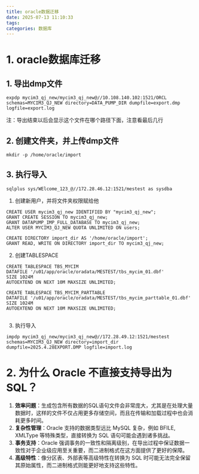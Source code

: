 ```yaml
---
title: oracle数据迁移
date: 2025-07-13 11:10:33
tags:
categories: 数据库
---
```


# 1. oracle数据库迁移

## 1. 导出dmp文件

```shell
expdp mycim3_qj_new/mycim3_qj_new@//10.108.140.102:1521/ORCL schemas=MYCIM3_QJ_NEW directory=DATA_PUMP_DIR dumpfile=export.dmp logfile=export.log
```

注：导出结束以后会显示这个文件在哪个路径下面，注意看最后几行

## 2. 创建文件夹，并上传dmp文件

```shell
mkdir -p /home/oracle/import
```

## 3. 执行导入

```shell
sqlplus sys/WElcome_123_@//172.28.46.12:1521/mestest as sysdba
```

1. 创建新用户，并将文件夹权限赋给他

```shell
CREATE USER mycim3_qj_new IDENTIFIED BY "mycim3_qj_new";
GRANT CREATE SESSION TO mycim3_qj_new;
GRANT DATAPUMP_IMP_FULL_DATABASE TO mycim3_qj_new;
ALTER USER MYCIM3_QJ_NEW QUOTA UNLIMITED ON users; 

CREATE DIRECTORY import_dir AS '/home/oracle/import';
GRANT READ, WRITE ON DIRECTORY import_dir TO mycim3_qj_new;
```

2. 创建TABLESPACE

```shell
CREATE TABLESPACE TBS_MYCIM
DATAFILE '/u01/app/oracle/oradata/MESTEST/tbs_mycim_01.dbf'
SIZE 1024M
AUTOEXTEND ON NEXT 10M MAXSIZE UNLIMITED;

CREATE TABLESPACE TBS_MYCIM_PARTTABLE
DATAFILE '/u01/app/oracle/oradata/MESTEST/tbs_mycim_parttable_01.dbf'
SIZE 1024M
AUTOEXTEND ON NEXT 10M MAXSIZE UNLIMITED;
  
```

3. 执行导入

```shell
impdp mycim3_qj_new/mycim3_qj_new@//172.28.49.12:1521/mestest schemas=MYCIM3_QJ_NEW directory=import_dir dumpfile=2025.4.28EXPORT.DMP logfile=import.log
```

# 2.  为什么 Oracle 不直接支持导出为 SQL？

1. **效率问题**：生成包含所有数据的SQL语句文件会非常庞大，尤其是在处理大量数据时，这样的文件不仅占用更多存储空间，而且在传输和加载过程中也会消耗更多时间。
2. **复杂性管理**：Oracle 支持的数据类型远比 MySQL 复杂，例如 BFILE, XMLType 等特殊类型，直接转换为 SQL 语句可能会遇到诸多挑战。
3. **事务支持**：Oracle 强调事务的一致性和隔离级别，在导出过程中保证数据一致性对于企业级应用至关重要，而二进制格式在这方面提供了更好的保障。
4. **高级特性**：像分区表、外部表等高级特性在转换为 SQL 时可能无法完全保留其原始属性，而二进制格式则能更好地支持这些特性。
